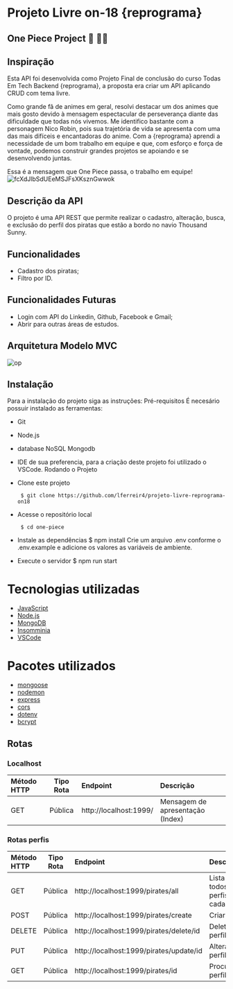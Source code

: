 # Projeto Livre on-18 {reprograma}

## One Piece Project :rowboat: :pirate_flag:

## Inspiração

Esta API foi desenvolvida como Projeto Final de conclusão do curso Todas Em Tech Backend {reprograma}, a proposta era criar um API aplicando CRUD com tema livre.

Como grande fã de animes em geral, resolvi destacar um dos animes que mais gosto devido à mensagem espectacular de perseverança diante das dificuldade que todas nós vivemos.
Me identifico bastante com a personagem Nico Robin, pois sua trajetória de vida se apresenta com uma das mais difíceis e encantadoras do anime.
Com a {reprograma} aprendi a necessidade de um bom trabalho em equipe e que, com esforço e força de vontade, podemos construir grandes projetos se apoiando e se desenvolvendo juntas.

Essa é a mensagem que One Piece passa, o trabalho em equipe!
![fcXdJlbSdUEeMSJFsXKsznGwwok](https://user-images.githubusercontent.com/68795916/206922385-09a38f1e-44a2-45fa-893d-b0a64e669928.jpg)

## Descrição da API

O projeto é uma API REST que permite realizar o cadastro, alteração, busca, e exclusão do perfil dos piratas que estão a bordo no navio Thousand Sunny.

## Funcionalidades

- Cadastro dos piratas;
- Filtro por ID.

## Funcionalidades Futuras

- Login com API do Linkedin, Github, Facebook e Gmail;
- Abrir para outras áreas de estudos.

## Arquitetura Modelo MVC

![op](https://user-images.githubusercontent.com/68795916/207856106-99904c88-3626-4cad-a84e-fe65633d5537.jpeg)

## Instalação

Para a instalação do projeto siga as instruções:
Pré-requisitos
É necesário possuir instalado as ferramentas:

- Git
- Node.js
- database NoSQL Mongodb
- IDE de sua preferencia, para a criação deste projeto foi utilizado o VSCode.
  Rodando o Projeto
- Clone este projeto

       $ git clone https://github.com/lferreir4/projeto-livre-reprograma-on18

- Acesse o repositório local

       $ cd one-piece

- Instale as dependências
  $ npm install
  Crie um arquivo .env conforme o .env.example e adicione os valores as variáveis de ambiente.
- Execute o servidor
  $ npm run start

# Tecnologias utilizadas

- [JavaScript](https://www.javascript.com/)
- [Node.js](https://nodejs.org/en/)
- [MongoDB](https://www.mongodb.com/home)
- [Insomminia](https://insomnia.rest/download)
- [VSCode](https://code.visualstudio.com/download)

# Pacotes utilizados

- [mongoose](https://mongoosejs.com/)
- [nodemon](https://nodemon.io/)
- [express](https://expressjs.com/pt-br/)
- [cors](https://www.npmjs.com/package/cors)
- [dotenv](https://www.npmjs.com/package/dotenv)
- [bcrypt](https://www.npmjs.com/package/bcrypt)

## Rotas

### Localhost

| Método HTTP | Tipo Rota | Endpoint               | Descrição                        |
| :---------- | :-------: | :--------------------- | :------------------------------- |
| GET         |  Pública  | http://localhost:1999/ | Mensagem de apresentação (Index) |

### Rotas perfis

| Método HTTP | Tipo Rota | Endpoint                                | Descrição                            |
| :---------- | :-------: | :-------------------------------------- | :----------------------------------- |
| GET         |  Pública  | http://localhost:1999/pirates/all       | Lista de todos os perfis cadastrados |
| POST        |  Pública  | http://localhost:1999/pirates/create    | Criar perfil                         |
| DELETE      |  Pública  | http://localhost:1999/pirates/delete/id | Deletar perfil                       |
| PUT         |  Pública  | http://localhost:1999/pirates/update/id | Alterar perfil                       |
| GET         |  Pública  | http://localhost:1999/pirates/id        | Procurar perfil por ID               |
